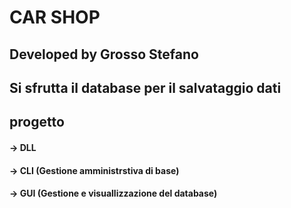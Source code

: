 # CAR SHOP
## Developed by Grosso Stefano

## Si sfrutta il database per il salvataggio dati

## progetto
#### -> DLL 
#### -> CLI (Gestione amministrstiva di base)
#### -> GUI (Gestione e visuallizzazione del database)


